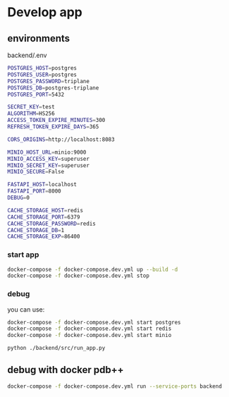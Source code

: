 # Develop app

## environments

backend/.env

```bash
POSTGRES_HOST=postgres
POSTGRES_USER=postgres
POSTGRES_PASSWORD=triplane
POSTGRES_DB=postgres-triplane
POSTGRES_PORT=5432

SECRET_KEY=test
ALGORITHM=HS256
ACCESS_TOKEN_EXPIRE_MINUTES=300
REFRESH_TOKEN_EXPIRE_DAYS=365

CORS_ORIGINS=http://localhost:8083

MINIO_HOST_URL=minio:9000
MINIO_ACCESS_KEY=superuser
MINIO_SECRET_KEY=superuser
MINIO_SECURE=False

FASTAPI_HOST=localhost
FASTAPI_PORT=8000
DEBUG=0

CACHE_STORAGE_HOST=redis
CACHE_STORAGE_PORT=6379
CACHE_STORAGE_PASSWORD=redis
CACHE_STORAGE_DB=1
CACHE_STORAGE_EXP=86400
```

### start app

```bash
docker-compose -f docker-compose.dev.yml up --build -d
docker-compose -f docker-compose.dev.yml stop

```

### debug

you can use:

```bash
docker-compose -f docker-compose.dev.yml start postgres
docker-compose -f docker-compose.dev.yml start redis
docker-compose -f docker-compose.dev.yml start minio
```

```bash
python ./backend/src/run_app.py
```

## debug with docker pdb++
```bash
docker-compose -f docker-compose.dev.yml run --service-ports backend
```